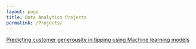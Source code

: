 ```yaml
---
layout: page
title: Data Analytics Projects
permalink: /Projects/
---
```


[Predicting customer generousity in tipping using Machine learning models](Automatidata_project.html)
